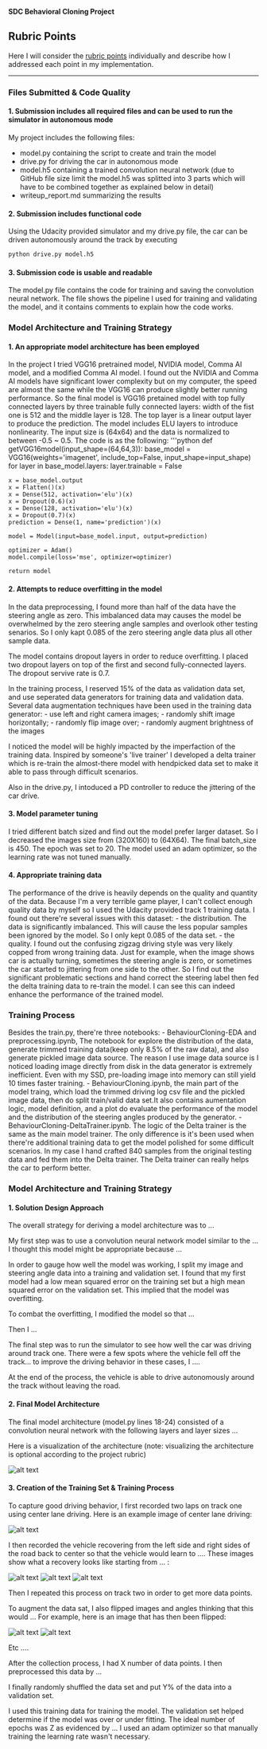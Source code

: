 **SDC Behavioral Cloning Project**

[//]: # (Image References)

[image1]: ./examples/placeholder.png "Model Visualization"
[image2]: ./examples/placeholder.png "Grayscaling"
[image3]: ./examples/placeholder_small.png "Recovery Image"
[image4]: ./examples/placeholder_small.png "Recovery Image"
[image5]: ./examples/placeholder_small.png "Recovery Image"
[image6]: ./examples/placeholder_small.png "Normal Image"
[image7]: ./examples/placeholder_small.png "Flipped Image"

## Rubric Points
Here I will consider the [rubric points](https://review.udacity.com/#!/rubrics/432/view) individually and describe how I addressed each point in my implementation.  

---
### Files Submitted & Code Quality

#### 1. Submission includes all required files and can be used to run the simulator in autonomous mode

My project includes the following files:
* model.py containing the script to create and train the model
* drive.py for driving the car in autonomous mode
* model.h5 containing a trained convolution neural network (due to GitHub file size limit the model.h5 was splitted into 3 parts which will have to be combined together as explained below in detail)
* writeup_report.md summarizing the results

#### 2. Submission includes functional code
Using the Udacity provided simulator and my drive.py file, the car can be driven autonomously around the track by executing 
```sh
python drive.py model.h5
```

#### 3. Submission code is usable and readable

The model.py file contains the code for training and saving the convolution neural network. The file shows the pipeline I used for training and validating the model, and it contains comments to explain how the code works.

### Model Architecture and Training Strategy

#### 1. An appropriate model architecture has been employed

In the project I tried VGG16 pretrained model, NVIDIA model, Comma AI model, and a modified Comma AI model. I found out the NVIDIA and Comma AI models have significant lower complexity but on my computer, the speed are almost the same while the VGG16 can produce slightly better running performance. So the final model is VGG16 pretained model with top fully connected layers by three trainable fully connected layers: width of the fist one is 512 and the middle layer is 128. The top layer is a linear output layer to produce the prediction. 
The model includes ELU layers to introduce nonlinearity. The input size is (64x64) and the data is normalized to between -0.5 ~ 0.5.
The code is as the following:
'''python
def getVGG16model(input_shape=(64,64,3)):
    base_model = VGG16(weights='imagenet', include_top=False, input_shape=input_shape)
    for layer in base_model.layers:
        layer.trainable = False

    x = base_model.output
    x = Flatten()(x)
    x = Dense(512, activation='elu')(x)
    x = Dropout(0.6)(x)
    x = Dense(128, activation='elu')(x)
    x = Dropout(0.7)(x)
    prediction = Dense(1, name='prediction')(x)

    model = Model(input=base_model.input, output=prediction)

    optimizer = Adam()
    model.compile(loss='mse', optimizer=optimizer)
    
    return model

#### 2. Attempts to reduce overfitting in the model

In the data preprocessing, I found more than half of the data have the steering angle as zero. This imbalanced data may causes the model be overwhelmed by the zero steering angle samples and overlook other testing senarios. So I only kapt 0.085 of the zero steering angle data plus all other sample data. 

The model contains dropout layers in order to reduce overfitting. I placed two dropout layers on top of the first and second fully-connected layers. The dropout servive rate is 0.7. 

In the training process, I reserved 15% of the data as validation data set, and use seperated data generators for training data and validation data. Several data augmentation techniques have been used in the training data generator: 
    - use left and right camera images;
    - randomly shift image horizontally;
    - randomly flip image over;
    - randomly augment brightness of the images

I noticed the model will be highly impacted by the imperfaction of the training data. Inspired by someone's 'live trainer' I developed a delta trainer which is re-train the almost-there model with hendpicked data set to make it able to pass through difficult scenarios.

Also in the drive.py, I intoduced a PD controller to reduce the jittering of the car drive.

#### 3. Model parameter tuning

I tried different batch sized and find out the model prefer larger dataset. So I decreased the images size from (320X160) to (64X64). The final batch_size is 450. The epoch was set to 20. The model used an adam optimizer, so the learning rate was not tuned manually.

#### 4. Appropriate training data

The performance of the drive is heavily depends on the quality and quantity of the data. Because I'm a very terrible game player, I can't collect enough quality data by myself so I used the Udacity provided track 1 training data. I found out there're several issues with this dataset:
    - the distribution. The data is significantly imbalanced. This will cause the less popular samples been ignored by the model. So I only kept 0.085 of the data set.
    - the quality. I found out the confusing zigzag driving style was very likely copped from wrong training data. Just for example, when the image shows car is actually turning, sometimes the steering angle is zero, or sometimes the car started to jittering from one side to the other. So I find out the significant problematic sections and hand correct the steering label then fed the delta training data to re-train the model. I can see this can indeed enhance the performance of the trained model. 

### Training Process
Besides the train.py, there're three notebooks: 
    - BehaviourCloning-EDA and preprocessing.ipynb, The notebook for explore the distribution of the data, generate trimmed training data(keep only 8.5% of the raw data), and also generate pickled image data source. The reason I use image data source is I noticed loading image directly from disk in the data generator is extremely inefficient. Even with my SSD, pre-loading image into memory can still yield 10 times faster training.
    - BehaviourCloning.ipynb, the main part of the model traing, which load the trimmed driving log csv file and the pickled image data, then do split train/valid data set.It also contains aumentation logic, model definition, and a plot do evaluate the performance of the model and the distribution of the steering angles produced by the generator.
    - BehaviourCloning-DeltaTrainer.ipynb. The logic of the Delta trainer is the same as the main model trainer. The only difference is it's been used when there're additional training data to get the model polished for some difficult scenarios. In my case I hand crafted 840 samples from the original testing data and fed them into the Delta trainer. The Delta trainer can really helps the car to perform better.
    

### Model Architecture and Training Strategy

#### 1. Solution Design Approach

The overall strategy for deriving a model architecture was to ...

My first step was to use a convolution neural network model similar to the ... I thought this model might be appropriate because ...

In order to gauge how well the model was working, I split my image and steering angle data into a training and validation set. I found that my first model had a low mean squared error on the training set but a high mean squared error on the validation set. This implied that the model was overfitting. 

To combat the overfitting, I modified the model so that ...

Then I ... 

The final step was to run the simulator to see how well the car was driving around track one. There were a few spots where the vehicle fell off the track... to improve the driving behavior in these cases, I ....

At the end of the process, the vehicle is able to drive autonomously around the track without leaving the road.

#### 2. Final Model Architecture

The final model architecture (model.py lines 18-24) consisted of a convolution neural network with the following layers and layer sizes ...

Here is a visualization of the architecture (note: visualizing the architecture is optional according to the project rubric)

![alt text][image1]

#### 3. Creation of the Training Set & Training Process

To capture good driving behavior, I first recorded two laps on track one using center lane driving. Here is an example image of center lane driving:

![alt text][image2]

I then recorded the vehicle recovering from the left side and right sides of the road back to center so that the vehicle would learn to .... These images show what a recovery looks like starting from ... :

![alt text][image3]
![alt text][image4]
![alt text][image5]

Then I repeated this process on track two in order to get more data points.

To augment the data sat, I also flipped images and angles thinking that this would ... For example, here is an image that has then been flipped:

![alt text][image6]
![alt text][image7]

Etc ....

After the collection process, I had X number of data points. I then preprocessed this data by ...


I finally randomly shuffled the data set and put Y% of the data into a validation set. 

I used this training data for training the model. The validation set helped determine if the model was over or under fitting. The ideal number of epochs was Z as evidenced by ... I used an adam optimizer so that manually training the learning rate wasn't necessary.
